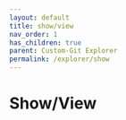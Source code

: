```yaml
---
layout: default
title: show/view
nav_order: 1
has_children: true
parent: Custom-Git Explorer
permalink: /explorer/show
---
```


# Show/View